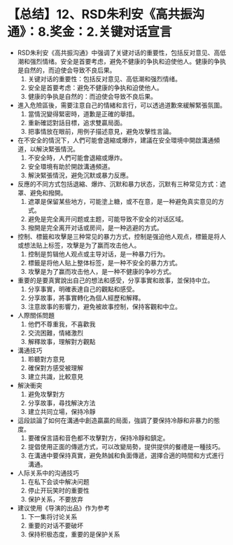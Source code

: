 # 【总结】12、RSD朱利安《高共振沟通》：8.奖金：2.关键对话宣言

-   RSD朱利安《高共振沟通》中强调了关键对话的重要性，包括反对意见、高低潮和强烈情绪。安全是首要考虑，避免不健康的争执和迫使他人。健康的争执是自然的，而迫使会导致不良后果。
    1.  关键对话的重要性：包括反对意见、高低潮和强烈情绪。
    2.  安全是首要考虑：避免不健康的争执和迫使他人。
    3.  健康的争执是自然的：而迫使会导致不良后果。
-   進入危險區後，需要注意自己的情緒和言行，可以透過道歉來緩解緊張氛圍。
    1.  當情況變得緊密時，道歉是正確的舉措。
    2.  重新確認對話目標，追求雙贏局面。
    3.  把事情放在眼前，用例子描述意見，避免攻擊性言論。
-   在不安全的情況下，人們可能會退縮或爆炸，建議在安全環境中開啟溝通頻道，以解決緊張情況。
    1.  不安全時，人們可能會退縮或爆炸。
    2.  安全環境有助於開啟溝通頻道。
    3.  解決緊張情況，避免沉默或暴力反應。
-   反應的不同方式包括退縮、爆炸、沉默和暴力状态，沉默有三种常见方式：遮罩、避免和撥開。
    1.  遮罩是保留某些地方，可能塗上糖，或不在意，是一种避免真实意见的方式。
    2.  避免是完全离开问题或主题，可能导致不安全的对话区域。
    3.  撥開是完全离开对话或房间，是一种逃避的方式。
-   控制、標籤和攻擊是三种常见的暴力方式，控制是强迫他人观点，標籤是将人或想法贴上标签，攻擊是为了赢而攻击他人。
    1.  控制是剪辑他人观点或主导对话，是一种暴力行为。
    2.  標籤是将他人贴上整体标签，是一种不安全的暴力方式。
    3.  攻擊是为了赢而攻击他人，是一种不健康的争吵方式。
-   重要的是要真實說出自己的想法和感受，分享事實和故事，並保持中立。
    1.  分享事實，明確表達自己的觀點和感受。
    2.  分享故事，將事實轉化為個人經歷和解釋。
    3.  注意故事的影響力，避免被故事控制，保持客觀和中立。
-   人際關係問題
    1.  他們不尊重我，不喜歡我
    2.  交流困難，情緒激烈
    3.  解釋故事，理解對方觀點
-   溝通技巧
    1.  聆聽對方意見
    2.  確保對方感受被理解
    3.  建立共識，比較意見
-   解決衝突
    1.  避免攻擊對方
    2.  分享故事，尋找解決方法
    3.  建立共同立場，保持冷靜
-   這段談論了如何在溝通中創造贏贏的局面，強調了要保持冷靜和非暴力的態度。
    1.  要確保言語和音色都不攻擊對方，保持冷靜和鎮定。
    2.  提倡使用正面的傳遞方式，可以改變局勢，提供提供的餐禮是一種技巧。
    3.  在溝通中要保持真實，避免熱誠和負面傳遞，選擇合適的時間和方式進行溝通。
-   人际关系中的沟通技巧
    1.  在私下会谈中解决问题
    2.  停止开玩笑时的重要性
    3.  保护关系，不要放弃
-   建议使用《导演的出品》作为参考
    1.  下一集将讨论关系
    2.  重要的对话不要破坏
    3.  保持积极态度，重要的是保护关系